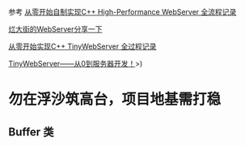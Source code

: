 参考
[从零开始自制实现C++ High-Performance WebServer 全流程记录](https://love6.blog.csdn.net/article/details/123754194)

[烂大街的WebServer分享一下](https://www.nowcoder.com/discuss/419276598265827328)

[从零开始实现C++ TinyWebServer 全过程记录](https://blog.csdn.net/weixin_51322383/article/details/130464403)

[TinyWebServer——从0到服务器开发！](https://zhuanlan.zhihu.com/p/364044293)>)
# 勿在浮沙筑高台，项目地基需打稳

## Buffer 类
